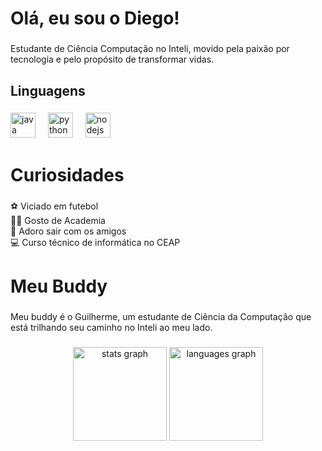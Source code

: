   
<h1 align="left">Olá, eu sou o Diego!</h1>
  
###   
  
<p align="left">Estudante de Ciência Computação no Inteli, movido pela paixão por tecnologia e pelo propósito de transformar vidas.</p>  

### 
  
<h2 align="left">Linguagens</h2>

###

<div align="left">
  <img src="https://cdn.jsdelivr.net/gh/devicons/devicon/icons/java/java-original.svg" height="40" alt="java logo"  />
  <img width="12" />
  <img src="https://cdn.jsdelivr.net/gh/devicons/devicon/icons/python/python-original.svg" height="40" alt="python logo"  />
  <img width="12" />
  <img src="https://cdn.jsdelivr.net/gh/devicons/devicon/icons/nodejs/nodejs-original.svg" height="40" alt="nodejs logo"  />
</div>

###

<h1 align="left">Curiosidades</h1> 

###

<p align="left">⚽️ Viciado em futebol<br> 
🏋️‍♂️ Gosto de Academia<br> 
🎊 Adoro sair com os amigos<br> 
💻 Curso técnico de informática no CEAP</p>
 
###

<h1 align="left">Meu Buddy</h1>

### 

<p align="left">Meu buddy é o Guilherme, um estudante de Ciência da Computação que está trilhando seu caminho no Inteli ao meu lado.</p> 

###


<div align="center">
  <img src="https://github-readme-stats.vercel.app/api?username=diegofsiilva&hide_title=false&hide_rank=false&show_icons=true&include_all_commits=true&count_private=true&disable_animations=false&theme=dracula&locale=en&hide_border=false&order=1" height="150" alt="stats graph"  />
  <img src="https://github-readme-stats.vercel.app/api/top-langs?username=diegofsiilva&locale=en&hide_title=false&layout=compact&card_width=320&langs_count=5&theme=dracula&hide_border=false&order=2" height="150" alt="languages graph"  />
</div>



